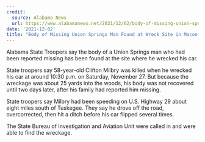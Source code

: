 ```yaml
---
credit:
  source: Alabama News
  url: https://www.alabamanews.net/2021/12/02/body-of-missing-union-springs-man-found-at-wreck-site-in-macon-county/
date: '2021-12-02'
title: "Body of Missing Union Springs Man Found at Wreck Site in Macon County"
---
```

Alabama State Troopers say the body of a Union Springs man who had been reported missing has been found at the site where he wrecked his car.

State troopers say 58-year-old Clifton Milbry was killed when he wrecked his car at around 10:30 p.m. on Saturday, November 27. But because the wreckage was about 25 yards into the woods, his body was not recovered until two days later, after his family had reported him missing.

State troopers say Milbry had been speeding on U.S. Highway 29 about eight miles south of Tuskegee. They say he drove off the road, overcorrected, then hit a ditch before his car flipped several times.

The State Bureau of Investigation and Aviation Unit were called in and were able to find the wreckage.
